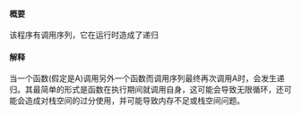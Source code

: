 #### 概要
该程序有调用序列，它在运行时造成了递归

#### 解释
当一个函数(假定是A)调用另外一个函数而调用序列最终再次调用A时，会发生递归。其最简单的形式是函数在执行期间就调用自身，这可能会导致无限循环，还可能会造成对栈空间的过分使用，并可能导致内存不足或栈空间问题。
